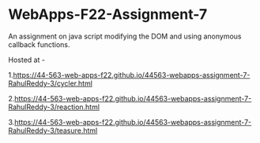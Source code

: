 # WebApps-F22-Assignment-7
An assignment on java script modifying the DOM and using anonymous callback functions.

Hosted at -

1.https://44-563-web-apps-f22.github.io/44563-webapps-assignment-7-RahulReddy-3/cycler.html

2.https://44-563-web-apps-f22.github.io/44563-webapps-assignment-7-RahulReddy-3/reaction.html

3.https://44-563-web-apps-f22.github.io/44563-webapps-assignment-7-RahulReddy-3/teasure.html